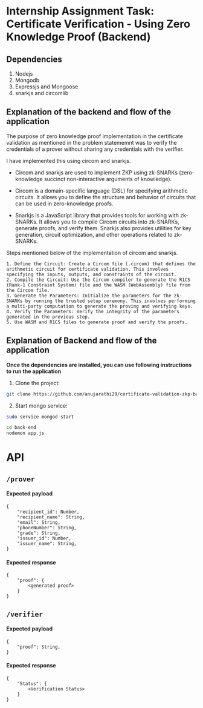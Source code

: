 # Internship Assignment Task: Certificate Verification - Using Zero Knowledge Proof (Backend)

## Dependencies

1. Nodejs
2. Mongodb 
3. Expressjs and Mongoose
3. snarkjs and circomlib


## Explanation of the backend and flow of the application

The purpose of zero knowledge proof implementation in the certificate validation as mentioned in the problem statememnt was to verify the credentials of a prover without sharing any credentials with the verifier.

I have implemented this using circom and snarkjs. 

* Circom and snarkjs are used to implement ZKP using zk-SNARKs (zero-knowledge succinct non-interactive arguments of knowledge).

* Circom is a domain-specific language (DSL) for specifying arithmetic circuits. It allows you to define the structure and behavior of circuits that can be used in zero-knowledge proofs.

* Snarkjs is a JavaScript library that provides tools for working with zk-SNARKs. It allows you to compile Circom circuits into zk-SNARKs, generate proofs, and verify them. Snarkjs also provides utilities for key generation, circuit optimization, and other operations related to zk-SNARKs.

Steps mentioned below of the implementation of circom and snarkjs.

```
1. Define the Circuit: Create a Circom file (.circom) that defines the arithmetic circuit for certificate validation. This involves specifying the inputs, outputs, and constraints of the circuit.
2. Compile the Circuit: Use the Circom compiler to generate the R1CS (Rank-1 Constraint System) file and the WASM (WebAssembly) file from the Circom file.
3. Generate the Parameters: Initialize the parameters for the zk-SNARKs by running the trusted setup ceremony. This involves performing a multi-party computation to generate the proving and verifying keys.
4. Verify the Parameters: Verify the integrity of the parameters generated in the previous step.
5. Use WASM and R1CS files to generate proof and verify the proofs.
```

## Explanation of Backend and flow of the application

__Once the dependencies are installed, you can use following instructions to run the application__

1. Clone the project:

```sh
git clone https://github.com/anujarathi29/certificate-validation-zkp-backend.git
```

2. Start mongo service:

```sh
sudo service mongod start
```


```sh
cd back-end
nodemon app.js
```
# API

## `/prover`
#### Expected payload
    {
        "recipient_id": Number,
        "recipient_name": String,
        "email": String,
        "phoneNumber": String,
        "grade": String,
        "issuer_id": Number,
        "issuer_name": String,
    }
#### Expected response
    {
	    "proof": {
            <generated proof>
        }
    }

## `/verifier`
#### Expected payload
    {
        "proof": String,
    }
#### Expected response
    {
	    "Status": {
            <Verification Status>
        }
    }
